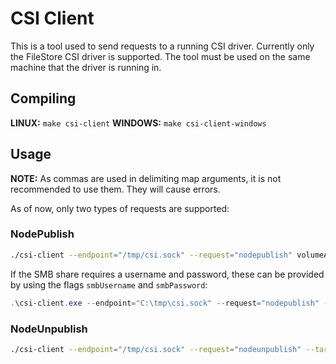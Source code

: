 # CSI Client

This is a tool used to send requests to a running CSI driver. Currently only the FileStore CSI driver is supported.
The tool must be used on the same machine that the driver is running in.

## Compiling
**LINUX:** `make csi-client`
**WINDOWS:** `make csi-client-windows`

## Usage
**NOTE:** As commas are used in delimiting map arguments, it is not recommended to use them. They will cause errors.

As of now, only two types of requests are supported:
### NodePublish
```bash
./csi-client --endpoint="/tmp/csi.sock" --request="nodepublish" volumeAttr="ip=localhost,volume=SMBShare" --targetPath="/smbsharemount"
```

If the SMB share requires a username and password, these can be provided by using the flags `smbUsername` and `smbPassword`:
```Powershell
.\csi-client.exe --endpoint="C:\tmp\csi.sock" --request="nodepublish" -- volumeAttr="ip=localhost,volume=SMBShare" --targetPath="C:\SMBShareMount" --secrets="smbUser=smbuser,smbPassword=foobar"
```

### NodeUnpublish
```bash
./csi-client --endpoint="/tmp/csi.sock" --request="nodeunpublish" --targetPath="smbsharemount"
```